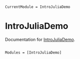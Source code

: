 ```@meta
CurrentModule = IntroJuliaDemo
```

# IntroJuliaDemo

Documentation for [IntroJuliaDemo](https://github.com/r2cp/IntroJuliaDemo.jl).

```@index
```

```@autodocs
Modules = [IntroJuliaDemo]
```
